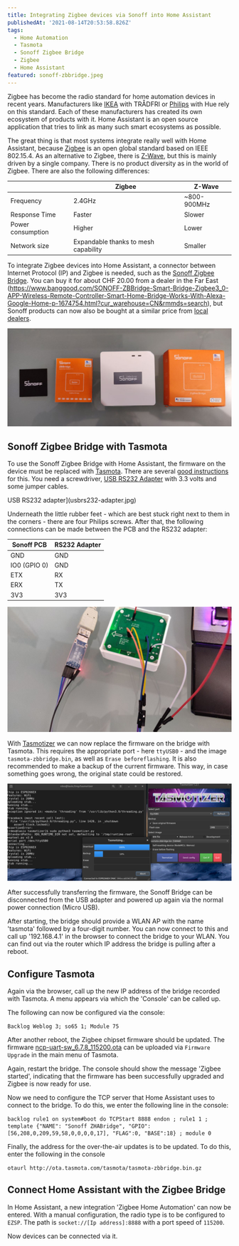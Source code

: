 ```yaml
---
title: Integrating Zigbee devices via Sonoff into Home Assistant
publishedAt: '2021-08-14T20:53:58.826Z'
tags:
  - Home Automation
  - Tasmota
  - Sonoff Zigbee Bridge
  - Zigbee
  - Home Assistant
featured: sonoff-zbbridge.jpeg
---
```


Zigbee has become the radio standard for home automation devices in recent years. Manufacturers like [IKEA](https://www.ikea.com) with TRÅDFRI or [Philips](https://www.philips.com) with Hue rely on this standard. Each of these manufacturers has created its own ecosystem of products with it. Home Assistant is an open source application that tries to link as many such smart ecosystems as possible.

The great thing is that most systems integrate really well with Home Assistant, because [Zigbee](https://en.wikipedia.org/wiki/Zigbee) is an open global standard based on IEEE 802.15.4. As an alternative to Zigbee, there is [Z-Wave](https://www.z-wave.com), but this is mainly driven by a single company. There is no product diversity as in the world of Zigbee. There are also the following differences:

|                   | Zigbee                               | Z-Wave      |
| ----------------- | ------------------------------------ | ----------- |
| Frequency         | 2.4GHz                               | ~800-900MHz |
| Response Time     | Faster                               | Slower      |
| Power consumption | Higher                               | Lower       |
| Network size      | Expandable thanks to mesh capability | Smaller     |

To integrate Zigbee devices into Home Assistant, a connector between Internet Protocol (IP) and Zigbee is needed, such as the [Sonoff Zigbee Bridge](https://sonoff.tech/product/smart-home-security/zbbridge/). You can buy it for about CHF 20.00 from a dealer in the Far East (https://www.banggood.com/SONOFF-ZBBridge-Smart-Bridge-Zigbee3_0-APP-Wireless-Remote-Controller-Smart-Home-Bridge-Works-With-Alexa-Google-Home-p-1674754.html?cur_warehouse=CN&rmmds=search), but Sonoff products can now also be bought at a similar price from [local dealers](https://www.digitec.ch/de/s1/product/sonoff-zigbee-bridge-netzwerk-zubehoer-15992012).

![Sonoff Zigbee Bridge](sonoff-zbbridge.jpeg)

## Sonoff Zigbee Bridge with Tasmota

To use the Sonoff Zigbee Bridge with Home Assistant, the firmware on the device must be replaced with [Tasmota](https://tasmota.github.io/docs/). There are several [good instructions](https://www.digiblur.com/2020/07/how-to-use-sonoff-zigbee-bridge-with.html) for this. You need a screwdriver, [USB RS232 Adapter](https://www.banggood.com/Geekcreit-PL2303-USB-To-RS232-TTL-Converter-Adapter-Module-with-Dust-proof-Cover-PL2303HX-p-1536691.html) with 3.3 volts and some jumper cables.

USB RS232 adapter](usbrs232-adapter.jpg)

Underneath the little rubber feet - which are best stuck right next to them in the corners - there are four Philips screws. After that, the following connections can be made between the PCB and the RS232 adapter:

| Sonoff PCB   | RS232 Adapter |
| ------------ | ------------- |
| GND          | GND           |
| IO0 (GPIO 0) | GND           |
| ETX          | RX            |
| ERX          | TX            |
| 3V3          | 3V3           |

![Connected Sonoff Zigbee Bridge](sonoff-zbbridge-hocked-up.jpeg)

With [Tasmotizer](https://github.com/tasmota/tasmotizer) we can now replace the firmware on the bridge with Tasmota. This requires the appropriate port - here `ttyUSB0` - and the image `tasmota-zbbridge.bin`, as well as `Erase beforeflashing`. It is also recommended to make a backup of the current firmware. This way, in case something goes wrong, the original state could be restored.

![Install Tasmota with Tasmotizer](tasmotizer.png)

After successfully transferring the firmware, the Sonoff Bridge can be disconnected from the USB adapter and powered up again via the normal power connection (Micro USB).

After starting, the bridge should provide a WLAN AP with the name 'tasmota' followed by a four-digit number. You can now connect to this and call up '192.168.4.1' in the browser to connect the bridge to your WLAN. You can find out via the router which IP address the bridge is pulling after a reboot.

## Configure Tasmota

Again via the browser, call up the new IP address of the bridge recorded with Tasmota. A menu appears via which the 'Console' can be called up.

The following can now be configured via the console:

    Backlog Weblog 3; so65 1; Module 75

After another reboot, the Zigbee chipset firmware should be updated. The firmware [ncp-uart-sw_6.7.8_115200.ota](https://github.com/arendst/Tasmota/tree/development/tools/fw_SonoffZigbeeBridge_ezsp) can be uploaded via `Firmware Upgrade` in the main menu of Tasmota.

Again, restart the bridge. The console should show the message 'Zigbee started', indicating that the firmware has been successfully upgraded and Zigbee is now ready for use.

Now we need to configure the TCP server that Home Assistant uses to connect to the bridge. To do this, we enter the following line in the console:

    backlog rule1 on system#boot do TCPStart 8888 endon ; rule1 1 ; template {"NAME": "Sonoff ZHABridge", "GPIO":[56,208,0,209,59,58,0,0,0,0,17], "FLAG":0, "BASE":18} ; module 0

Finally, the address for the over-the-air updates is to be updated. To do this, enter the following in the console

    otaurl http://ota.tasmota.com/tasmota/tasmota-zbbridge.bin.gz

## Connect Home Assistant with the Zigbee Bridge

In Home Assistant, a new integration 'Zigbee Home Automation' can now be entered. With a manual configuration, the radio type is to be configured to `EZSP`. The path is `socket://[Ip address]:8888` with a port speed of `115200`.

Now devices can be connected via it.
